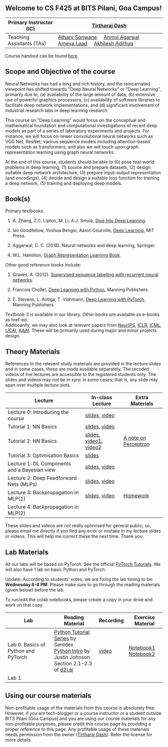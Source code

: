 ## Welcome to CS F425 at BITS Pilani, Goa Campus!

| Primary Instructor (IC)   | [Tirtharaj Dash](https://www.bits-pilani.ac.in/goa/tirtharaj/profile) |
|---------------------------|---|
| Teaching Assistants (TAs) | [Atharv Sonwane](https://threewisemonkeys-as.github.io/) &nbsp;&nbsp;&nbsp; [Anmol Agarwal](https://www.linkedin.com/in/anmol-agarwal-041098/) &nbsp;&nbsp;&nbsp; [Ameya Laad](http://ameyalaad.github.io/) &nbsp;&nbsp;&nbsp; [Akhilesh Adithya](https://akhileshadithya.github.io/)|

Course handout can be found [here](https://github.com/tirtharajdash/CS-F425_Deep-Learning/blob/main/DL_handout.pdf). 


## Scope and Objective of the course

Neural Networks has had a long and rich history, and the reincarnated
viewpoint has shifted towards "Deep Neural Networks\" or "Deep
Learning\", primarily due to, (a) availability of the large amount of
data, (b) extensive use of powerful graphics processors, (c)
availability of software libraries to facilitate deep network
implementations, and (d) significant involvement of industrial research
labs in deep learning research.

This course on "Deep Learning" would focus on the conceptual and
mathematical foundation and computational investigations of recent deep
models as part of a series of laboratory experiments and projects. For
instance, we will focus on newer convolutional neural networks such as
VGG Net, ResNet; various sequence models including attention-based
models such as transformers; and also we will touch upon graph
representation learning using graph neural networks.

At the end of this course, students should be able to (0) pose
real-world problems in deep learning, (1) source and prepare datasets,
(2) design suitable deep network architecture, (3) prepare input-output
representation (and encodings), (4) decide and design a suitable loss
function for training a deep network, (5) training and deploying deep
models.

## Book(s)

Primary textbooks:

1.  A. Zhang, Z.C. Lipton, M. Li, A.J. Smola, [Dive into Deep
    Learning](https://d2l.ai/index.html).

2.  Ian Goodfellow, Yoshua Bengio, Aaron Courville, [Deep
    Learning](http://www.deeplearningbook.org/front_matter.pdf), MIT
    Press.

3.  Aggarwal, C. C. (2018). Neural networks and deep learning, Springer.

4.  W.L. Hamilton, [Graph Representation Learning
    Book](https://www.cs.mcgill.ca/~wlh/grl_book/).

Other good reference books include:

1.  Graves, A. (2012). [Supervised sequence labelling with recurrent
    neural networks](https://www.cs.toronto.edu/~graves/preprint.pdf).

2.  Francois Chollet, [Deep Learning with
    Python](http://faculty.neu.edu.cn/yury/AAI/Textbook/Deep%20Learning%20with%20Python.pdf),
    Manning Publishers.

3.  E. Stevens, L. Antiga, T. Viehmann, [Deep Learning with
    PyTorch](https://pytorch.org/assets/deep-learning/Deep-Learning-with-PyTorch.pdf),
    Manning Publishers.

Textbook-3 is available in our library. Other books are available as
e-books as href-ed.\
Additioanlly, we may also look at relevant papers from
[NeurIPS](https://nips.cc/), [ICLR](https://iclr.cc/),
[ICML](https://icml.cc/), [IJCAI](https://www.ijcai.org/),
[AAAI](https://aaai.org/Conferences/AAAI/aaai.php). These will be
primarily used during major and minor projects design.


## Theory Materials

References to the relevent study materials are provided in the lecture slides and in some cases,
these are made available separately. 
The recoded videos of live lectures are accessible to the registered students only.
The slides and videos may not be in sync in some cases; that is, any slide may span
over multiple lecture slots.


| Lecture   | In-class Lecture | Extra Materials |
|-----------|------------------|-----------------|
| Lecture 0: Introducing the course | [slides](https://github.com/tirtharajdash/CS-F425_Deep-Learning/blob/main/Lectures/Lecture0.pdf), [video](https://drive.google.com/file/d/1QXLGrSHwjWdS4gvDWeYjh9zj5Dihd3it/view?usp=sharing) | |
| Tutorial 1: NN Basics | [slides](https://github.com/tirtharajdash/CS-F425_Deep-Learning/blob/main/Tutorials/NN_basics_Tut1.pdf), [video](https://drive.google.com/file/d/1s7uPfKM53_5PN30IbrK2chLIPqUvp4of/view?usp=sharing) | |
| Tutorial 2: NN Basics | [slides](https://github.com/tirtharajdash/CS-F425_Deep-Learning/blob/main/Tutorials/NN_basics_Tut2.pdf), [video1](https://drive.google.com/file/d/1HXjtGyx_dSlF_XSmxj3xlZBliNeLYmQm/view?usp=sharing), [video2](https://drive.google.com/file/d/1zq0jROhsIK51DQhCP4m3x0x2Uiqn8QJJ/view?usp=sharing) | [A note on Perceptron](https://github.com/tirtharajdash/CS-F425_Deep-Learning/blob/main/Extras/perceptron.pdf) |
| Tutorial 3: Optimisation Basics | [slides](https://github.com/tirtharajdash/CS-F425_Deep-Learning/blob/main/Tutorials/Opt_Tut1.pdf) |
| Lecture 1: DL Components and a Bayesian view | [slides](https://github.com/tirtharajdash/CS-F425_Deep-Learning/blob/main/Lectures/Lecture1.pdf), [video](https://drive.google.com/file/d/1lYs0VouCJ-e2BPlDPV8r2O6v-aGTJh1u/view?usp=sharing) |     |
| Lecture 2: Deep Feedforward Nets (MLPs) | [slides](https://github.com/tirtharajdash/CS-F425_Deep-Learning/blob/main/Lectures/Lecture2.pdf), [video](https://drive.google.com/file/d/10eJe8EjPyaNCYiLHmFFEjQPlT1D9JOby/view?usp=sharing) |     |
| Lecture 3: Backpropagation in MLP(1) | [slides](https://github.com/tirtharajdash/CS-F425_Deep-Learning/blob/main/Lectures/Lecture3.pdf), [video](https://drive.google.com/file/d/1-Eh_2lAW3m_WICtf4hOrZdiCU3f7KtOK/view?usp=sharing) | [Homework](https://github.com/tirtharajdash/CS-F425_Deep-Learning/blob/main/Extras/Lecture3_hw.pdf) |
| Lecture 4: Backpropagation in MLP(2) | | |


These slides and videos are not really optimised for general public; so, please email me directly if you find
any error or mistake in my lecture slides or videos. This will help me correct these the next time. 
Thank you.


## Lab Materials

All our labs will be based on PyTorch. See the official [PyTorch Tutorials](https://pytorch.org/tutorials/).
We will also have 1 lab on basic Python and PyTorch.

Update: According to students' votes, we are fixing the lab timing to be: **Wednesday 6-8 PM**. Please make sure to go through the reading materials (given below) before the lab.

To run/edit the colab notebooks, please create a copy in your drive and work on that copy.

| Lab   | Reading Material | Recording | Exercise Material |
|-------|------------------|-----------|-------------------|
| Lab 0: Basics of Python and PyTorch | [Python Tutorial Series](https://pythonprogramming.net/introduction-learn-python-3-tutorials/) by Sentdex <br> [Python Intro](https://cs231n.github.io/python-numpy-tutorial) by Justin Johnson <br>Section 2.1-2.3 of [d2l.ai](http://d2l.ai/) | [video](https://drive.google.com/file/d/1Be1aqGczs2d8pLkyvPESxyGjYSNonnZK/view?usp=sharing) |  [Notebook1](https://colab.research.google.com/drive/1HvAnGuGy6PaZyBtPNtYGUmvH-6CVDn5H?usp=sharing) <br> [Notebook2](https://colab.research.google.com/drive/1UQYTwZ6_y3ifZBfgIbn0INC87EmjPPtD?usp=sharing) |
| Lab 1 | | |


## Using our course materials

Non-profitable usage of the materials from this course is absolutely free. However,
if you are tech-blogger or a course instructor or a student outside BITS Pilani (Goa Campus) 
and you are using our course materials for any non-profitable purposes, 
please credit this course page by providing a proper reference to this page.
Any profitable usage of these materials needs permission from the owner ([Tirtharaj Dash](https://tirtharajdash.github.io/)).
Refer the license for more details.
